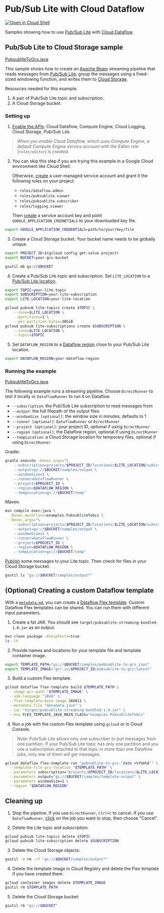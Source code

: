 # Pub/Sub Lite with Cloud Dataflow

[![Open in Cloud
Shell](http://gstatic.com/cloudssh/images/open-btn.svg)](https://console.cloud.google.com/cloudshell/open?git_repo=https://github.com/GoogleCloudPlatform/java-docs-samples&page=editor&open_in_editor=pubsublite/streaming-analytics/README.md)

Samples showing how to use [Pub/Sub Lite] with [Cloud Dataflow].

## Pub/Sub Lite to Cloud Storage sample

[PubsubliteToGcs.java](src/main/java/examples/PubsubliteToGcs.java)

This sample shows how to create an [Apache Beam] streaming pipeline that reads
messages from [Pub/Sub Lite], group the messages using a fixed-sized windowing
function, and writes them to [Cloud Storage].

Resources needed for this example:

1. A pair of Pub/Sub Lite topic and subscription.
2. A Cloud Storage bucket.

### Setting up

1. [Enable the
   APIs](https://console.cloud.google.com/flows/enableapi?apiid=dataflow,compute_component,logging,storage_api,pubsublite.googleapis.com):
   Cloud Dataflow, Compute Engine, Cloud Logging, Cloud Storage, Pub/Sub Lite.

  > _When you enable Cloud Dataflow, which uses Compute Engine, a default
  > Compute Engine service account with the Editor role (`roles/editor`) is
  > created._

2. You can skip this step if you are trying this example in a Google Cloud
   environment like Cloud Shell.

   Otherwise,
   [create](https://cloud.google.com/iam/docs/creating-managing-service-accounts#iam-service-accounts-create-gcloud)
   a user-managed service account and grant it the following roles on your
   project:
   - `roles/dataflow.admin`
   - `roles/pubsublite.viewer`
   - `roles/pubsublite.subscriber`
   - `roles/logging.viewer`

   Then
   [create](https://cloud.google.com/iam/docs/creating-managing-service-account-keys#iam-service-account-keys-create-gcloud)
   a service account key and point  `GOOGLE_APPLICATION_CREDNETIALS` to your
   downloaded key file.

```sh
export GOOGLE_APPLICATION_CREDENTIALS=path/to/your/key/file
```

3. Create a Cloud Storage bucket. Your bucket name needs to be globally unique.

```sh
export PROJECT_ID=$(gcloud config get-value project)
export BUCKET=your-gcs-bucket

gsutil mb gs://$BUCKET
```

4. Create a Pub/Sub Lite topic and subscription. Set `LITE_LOCATION` to a
   [Pub/Sub Lite location].

```sh
export TOPIC=your-lite-topic
export SUBSCRIPTION=your-lite-subscription
export LITE_LOCATION=your-lite-location

gcloud pubsub lite-topics create $TOPIC \
    --zone=$LITE_LOCATION \
    --partitions=1 \
    --per-partition-bytes=30GiB
gcloud pubsub lite-subscriptions create $SUBSCRIPTION \
    --zone=$LITE_LOCATION \
    --topic=$TOPIC
```

5. Set `DATAFLOW_REGION` to a [Dataflow region] close to your Pub/Sub Lite
   location.

```sh
export DATAFLOW_REGION=your-dateflow-region
```

### Running the example

[PubsubliteToGcs.java](src/main/java/examples/PubsubliteToGcs.java)

The following example runs a streaming pipeline. Choose `DirectRunner` to test
it locally or `DataflowRunner` to run it on Dataflow.

- `--subscription`: the Pub/Sub Lite subscription to read messages from
- `--output`: the full filepath of the output files
- `--windowSize [optional]`: the window size in minutes, defaults to 1
- `--runner [optional]`: `DataflowRunner` or `DirectRunner`
- `--project [optional]`: your project ID, optional if using `DirectRunner`
- `--region [optional]`: the Dataflow region, optional if using `DirectRunner`
- `--tempLocation`: a Cloud Storage location for temporary files, optional if
  using `DirectRunner`

Gradle:

```sh
gradle execute -Dexec.args="\
    --subscription=projects/$PROJECT_ID/locations/$LITE_LOCATION/subscriptions/$SUBSCRIPTION \
    --output=gs://$BUCKET/samples/output \
    --windowSize=1 \
    --runner=DataflowRunner \
    --project=$PROJECT_ID \
    --region=$DATAFLOW_REGION \
    --tempLocation=gs://$BUCKET/temp"
```

Maven:

```sh
mvn compile exec:java \
  -Dexec.mainClass=examples.PubsubliteToGcs \
  -Dexec.args="\
    --subscription=projects/$PROJECT_ID/locations/$LITE_LOCATION/subscriptions/$SUBSCRIPTION \
    --output=gs://$BUCKET/samples/output \
    --windowSize=1 \
    --runner=DataflowRunner \
    --project=$PROJECT_ID \
    --region=$DATAFLOW_REGION \
    --tempLocation=gs://$BUCKET/temp"
```

[Publish] some messages to your Lite topic. Then check for files in your Cloud
Storage bucket.

```sh
gsutil ls "gs://$BUCKET/samples/output*"
```

## (Optional) Creating a custom Dataflow template

With a [`metadata.md`](metadata.md), you can create a [Dataflow Flex template].
Custom Dataflow Flex templates can be shared. You can run them with different
input parameters.

1. Create a fat JAR. You should see
   `target/pubsublite-streaming-bundled-1.0.jar` as an output.

```sh
mvn clean package -DskipTests=true
ls -lh
```

2. Provide names and locations for your template file and template container
   image.

```sh
export TEMPLATE_PATH="gs://$BUCKET/samples/pubsublite-to-gcs.json"
export TEMPLATE_IMAGE="gcr.io/$PROJECT_ID/pubsublite-to-gcs:latest"
```

3. Build a custom Flex template.

```sh
gcloud dataflow flex-template build $TEMPLATE_PATH \
  --image-gcr-path "$TEMPLATE_IMAGE" \
  --sdk-language "JAVA" \
  --flex-template-base-image JAVA11 \
  --metadata-file "metadata.json" \
  --jar "target/pubsublite-streaming-bundled-1.0.jar" \
  --env FLEX_TEMPLATE_JAVA_MAIN_CLASS="examples.PubsubliteToGcs"
```

4. Run a job with the custom Flex template using `gcloud` or in Cloud Console.

> Note: Pub/Sub Lite allows only one subscriber to pull messages from one
> partition. If your Pub/Sub Lite topic has only one partition and you use a
> subscription attached to that topic in more than one Dataflow jobs, only one
> of them will get messages.

```sh
gcloud dataflow flex-template run "pubsublite-to-gcs-`date +%Y%m%d`" \
  --template-file-gcs-location "$TEMPLATE_PATH" \
  --parameters subscription="projects/$PROJECT_ID/locations/$LITE_LOCATION/subscriptions/$SUBSCRIPTION" \
  --parameters output="gs://$BUCKET/samples/template-output" \
  --parameters windowSize=1 \
  --region "$DATAFLOW_REGION" 
```

## Cleaning up

1. Stop the pipeline. If you use `DirectRunner`, `Ctrl+C` to cancel. If you use
   `DataflowRunner`, [click](https://console.cloud.google.com/dataflow/jobs) on
   the job you want to stop, then choose "Cancel".

2. Delete the Lite topic and subscription.

```sh
gcloud pubsub lite-topics delete $TOPIC
gcloud pubsub lite-subscription delete $SUBSCRIPTION
```

3. Delete the Cloud Storage objects:

```sh
gsutil -m rm -rf "gs://$BUCKET/samples/output*"
```

4. Delete the template image in Cloud Registry and delete the Flex template if
   you have created them.

```sh
gcloud container images delete $TEMPLATE_IMAGE
gsutil rm $TEMPLATE_PATH
```

5. Delete the Cloud Storage bucket:

```sh
gsutil rb "gs://$BUCKET"
```

[Apache Beam]: https://beam.apache.org/
[Pub/Sub Lite]: https://cloud.google.com/pubsub/lite/docs/
[Cloud Dataflow]: https://cloud.google.com/dataflow/docs/
[Cloud Storage]: https://cloud.google.com/storage/docs/
[Publish]: https://cloud.google.com/pubsub/lite/docs/publishing/
[Pub/Sub Lite location]: https://cloud.google.com/pubsub/lite/docs/locations/
[Dataflow region]:
    https://cloud.google.com/dataflow/docs/concepts/regional-endpoints/
[Dataflow Flex template]:
    https://cloud.google.com/dataflow/docs/guides/templates/using-flex-templates

